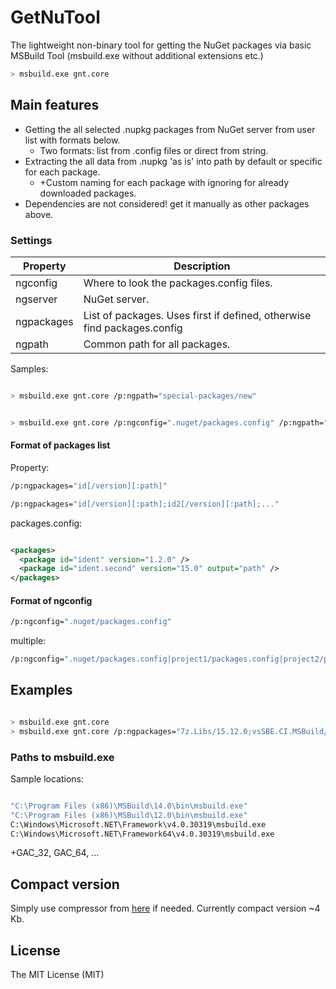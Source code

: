 # GetNuTool

The lightweight non-binary tool for getting the NuGet packages via basic MSBuild Tool (msbuild.exe without additional extensions etc.)

```bash
> msbuild.exe gnt.core
```

## Main features

* Getting the all selected .nupkg packages from NuGet server from user list with formats below.
    * Two formats: list from .config files or direct from string.
* Extracting the all data from .nupkg 'as is' into path by default or specific for each package.
    * +Custom naming for each package with ignoring for already downloaded packages.
* Dependencies are not considered! get it manually as other packages above.

### Settings

Property | Description
---------|------------
ngconfig | Where to look the packages.config files.
ngserver | NuGet server.
ngpackages | List of packages. Uses first if defined, otherwise find packages.config
ngpath | Common path for all packages.

Samples:

```bash

> msbuild.exe gnt.core /p:ngpath="special-packages/new"
```
```bash

> msbuild.exe gnt.core /p:ngconfig=".nuget/packages.config" /p:ngpath="../packages"
```

#### Format of packages list

Property: 

```bash
/p:ngpackages="id[/version][:path]"
```

```bash
/p:ngpackages="id[/version][:path];id2[/version][:path];..."
```

packages.config:
    
```xml

<packages>
  <package id="ident" version="1.2.0" />
  <package id="ident.second" version="15.0" output="path" />
</packages>
```

#### Format of ngconfig

```bash
/p:ngconfig=".nuget/packages.config"
```
multiple:
```bash
/p:ngconfig=".nuget/packages.config|project1/packages.config|project2/packages.config|..."
```

## Examples

```bash

> msbuild.exe gnt.core
> msbuild.exe gnt.core /p:ngpackages="7z.Libs/15.12.0;vsSBE.CI.MSBuild/1.5.1:../packages/CI.MSBuild"
```

### Paths to msbuild.exe

Sample locations:

```bash

"C:\Program Files (x86)\MSBuild\14.0\bin\msbuild.exe"
"C:\Program Files (x86)\MSBuild\12.0\bin\msbuild.exe"
C:\Windows\Microsoft.NET\Framework\v4.0.30319\msbuild.exe
C:\Windows\Microsoft.NET\Framework64\v4.0.30319\msbuild.exe
```

+GAC_32, GAC_64, ...

## Compact version

Simply use compressor from [here](https://github.com/3F/GetNuTool/tree/master/compact) if needed. Currently compact version ~4 Kb.

## License

The MIT License (MIT)